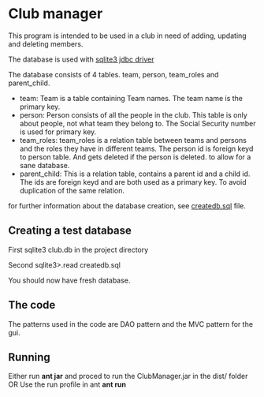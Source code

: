 # Club manager
This program is intended to be used in a club in need of adding, updating and deleting members.

The database is used with [sqlite3 jdbc driver](https://bitbucket.org/xerial/sqlite-jdbc/downloads/sqlite-jdbc-3.8.7.jar)

The database consists of 4 tables. team, person, team_roles and parent_child.

* team:
  Team is a table containing Team names. The team name is the primary key.
* person:
  Person consists of all the people in the club. This table is only about people, not what team they belong to. The Social Security number is used for primary key.
* team_roles:
  team_roles is a relation table between teams and persons and the roles they have in different teams. The person id is foreign keyd to person table. And gets deleted if the person is deleted.
  to allow for a sane database.
* parent_child:
  This is a relation table, contains a parent id and a child id. The ids are foreign keyd and are both used as a primary key. To avoid duplication of the same relation.

for further information about the database creation, see [createdb.sql](https://github.com/johannesleander/Tig058-3/blob/master/createdb.sql) file.

Creating a test database
------------------------
First
	sqlite3 club.db in the project directory

Second
	sqlite3>.read createdb.sql

You should now have fresh database.


The code
----------------------
The patterns used in the code are DAO pattern and the MVC pattern for the gui.


Running
----------------------
Either run **ant jar** and proced to run the ClubManager.jar in the dist/ folder
OR
Use the run profile in ant **ant run**

